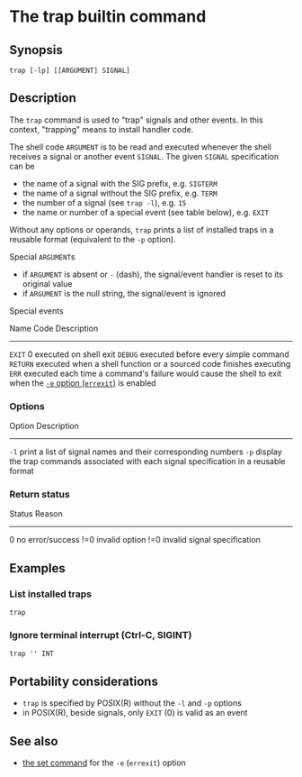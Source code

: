 # The trap builtin command

## Synopsis

    trap [-lp] [[ARGUMENT] SIGNAL]

## Description

The `trap` command is used to \"trap\" signals and other events. In this
context, \"trapping\" means to install handler code.

The shell code `ARGUMENT` is to be read and executed whenever the shell
receives a signal or another event `SIGNAL`. The given `SIGNAL`
specification can be

-   the name of a signal with the SIG prefix, e.g. `SIGTERM`
-   the name of a signal without the SIG prefix, e.g. `TERM`
-   the number of a signal (see `trap -l`), e.g. `15`
-   the name or number of a special event (see table below), e.g. `EXIT`

Without any options or operands, `trap` prints a list of installed traps
in a reusable format (equivalent to the `-p` option).

Special `ARGUMENT`s

-   if `ARGUMENT` is absent or `-` (dash), the signal/event handler is
    reset to its original value
-   if `ARGUMENT` is the null string, the signal/event is ignored

Special events

  Name       Code   Description
  ---------- ------ --------------------------------------------------------------------------------------------------------------------------------------------
  `EXIT`     0      executed on shell exit
  `DEBUG`           executed before every simple command
  `RETURN`          executed when a shell function or a sourced code finishes executing
  `ERR`             executed each time a command's failure would cause the shell to exit when the [`-e` option (`errexit`)](../../commands/builtin/set.md) is enabled

### Options

  Option   Description
  -------- ------------------------------------------------------------------------------------------
  `-l`     print a list of signal names and their corresponding numbers
  `-p`     display the trap commands associated with each signal specification in a reusable format

### Return status

  Status   Reason
  -------- ------------------------------
  0        no error/success
  !=0      invalid option
  !=0      invalid signal specification

## Examples

### List installed traps

    trap

### Ignore terminal interrupt (Ctrl-C, SIGINT)

    trap '' INT

## Portability considerations

-   `trap` is specified by POSIX(R) without the `-l` and `-p` options
-   in POSIX(R), beside signals, only `EXIT` (0) is valid as an event

## See also

-   [the set command](../../commands/builtin/set.md) for the `-e` (`errexit`)
    option
